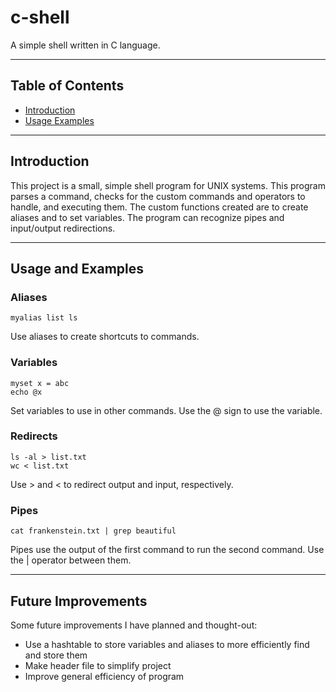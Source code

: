 # c-shell
A simple shell written in C language.
***
## Table of Contents
* [Introduction](#introduction)
* [Usage Examples](#usage-and-examples)
***
## Introduction
This project is a small, simple shell program for UNIX systems. This program parses a command, checks for the custom commands and operators to handle, and executing them.
The custom functions created are to create aliases and to set variables. 
The program can recognize pipes and input/output redirections. 
***
## Usage and Examples
### Aliases
````
myalias list ls
````
Use aliases to create shortcuts to commands.
### Variables
````
myset x = abc
echo @x
````
Set variables to use in other commands. Use the @ sign to use the variable.
### Redirects
````
ls -al > list.txt
wc < list.txt
````
Use > and < to redirect output and input, respectively. 
### Pipes
````
cat frankenstein.txt | grep beautiful
````
Pipes use the output of the first command to run the second command. Use the | operator between them.
***
## Future Improvements
Some future improvements I have planned and thought-out:
- Use a hashtable to store variables and aliases to more efficiently find and store them
- Make header file to simplify project
- Improve general efficiency of program
